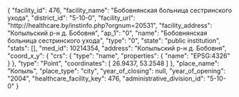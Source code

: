 {
    "facility_id": 476,
    "facility_name": "Бобовнянская больница сестринского ухода",
    "district_id": "5-10-0",
    "facility_url": "http:\/\/healthcare.by\/instinfo.php?orgnum=20531",
    "facility_address": "Копыльский р-н д. Бобовня",
    "ap_1": "0",
    "name": "Бобовнянская больница сестринского ухода",
    "type": "0",
    "state": "public institution",
    "stats": [],
    "med_id": 10214354,
    "address": "Копыльский р-н д. Бобовня",
    "coord_x_y": {
        "crs": {
            "type": "name",
            "properties": {
                "name": "EPSG:4326"
            }
        },
        "type": "Point",
        "coordinates": [
            26.9437,
            53.2548
        ]
    },
    "place_name": "Копыль",
    "place_type": "city",
    "year_of_closing": null,
    "year_of_opening": "2004",
    "healthcare_facility_key": 476,
    "administrative_division_id": "5-10-0"
}